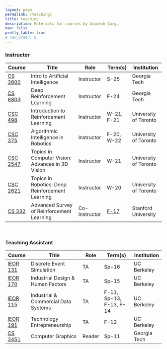 ```yaml
---
layout: page
permalink: /teaching/
title: teaching
description: Materials for courses by Animesh Garg.
nav: false
pretty_table: true
# nav_order: 6
---
```


### Instructor

| Course                                                    | Title                                            | Role          | Term(s)                                                                      | Institution           |
| --------------------------------------------------------- | ------------------------------------------------ | ------------- | ---------------------------------------------------------------------------- | --------------------- |
| [CS 3600](http://www.cc.gatech.edu/graphics/courses.html) | Intro to Artificial Intelligence                 | Instructor    | S-25                                                                         | Georgia Tech          |
| [CS 8803](http://www.cc.gatech.edu/graphics/courses.html) | Deep Reinforcement Learning                      | Instructor    | F-24                                                                         | Georgia Tech          |
| [CSC 498](http://pair.toronto.edu/csc498-f21)             | Introduction to Reinforcement Learning           | Instructor    | W-21, F-21                                                                   | University of Toronto |
| [CSC 375](http://pair.toronto.edu/csc375-f20)             | Algorithmic Intelligence in Robotics             | Instructor    | F-20, W-22                                                                   | University of Toronto |
| [CSC 2547](http://pair.toronto.edu/csc2547-w21)           | Topics in Computer Vision: Advances in 3D Vision | Instructor    | W-21                                                                         | University of Toronto |
| [CSC 2621](http://pair.toronto.edu/csc2621-w20/#)         | Topics in Robotics: Deep Reinforcement Learning  | Instructor    | W-20                                                                         | University of Toronto |
| [CS 332](http://cs332.stanford.edu/#!index.md)            | Advanced Survey of Reinforcement Learning        | Co-Instructor | [F-17](http://web.stanford.edu/class/archive/cs/cs332/cs332.1182/#!index.md) | Stanford University   |

<br>

### Teaching Assistant

| Course                                                     | Title                                | Role   | Term(s)                 | Institution  |
| ---------------------------------------------------------- | ------------------------------------ | ------ | ----------------------- | ------------ |
| [IEOR 131](http://www.ieor.berkeley.edu/~ieor131/)         | Discrete Event Simulation            | TA     | Sp-16                   | UC Berkeley  |
| [IEOR 170](http://www.ieor.berkeley.edu/~ieor170/)         | Industrial Design & Human Factors    | TA     | Sp-15                   | UC Berkeley  |
| [IEOR 115](http://www.ieor.berkeley.edu/~ieor115/)         | Industrial & Commercial Data Systems | TA     | F-11, Sp-13, F-13, F-14 | UC Berkeley  |
| [IEOR 191](http://www2.ieor.berkeley.edu/courses/ieor-191) | Technology Entrepreneurship          | TA     | F-12                    | UC Berkeley  |
| [CS 3451](http://www.cc.gatech.edu/graphics/courses.html)  | Computer Graphics                    | Reader | Sp-11                   | Georgia Tech |
